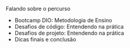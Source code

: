 Falando sobre o percurso

- Bootcamp DIO: Metodologia de Ensino
- Desafios de código: Entendendo na prática
- Desafios de projeto: Entendendo na prática
- Dicas finais e conclusão